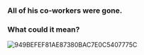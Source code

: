 ### All of his co-workers were gone. 
### What could it mean? 
![949BEFEF81AE87380BAC7E0C5407775C](https://user-images.githubusercontent.com/92503302/197086519-1d474272-d8a1-4a82-abc3-1a41eb47fe06.jpg)
